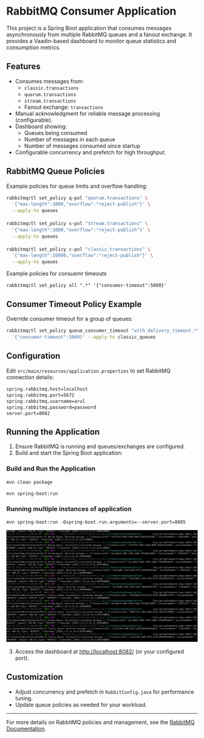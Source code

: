 # RabbitMQ Consumer Application

This project is a Spring Boot application that consumes messages asynchronously from multiple RabbitMQ queues and a fanout exchange. It provides a Vaadin-based dashboard to monitor queue statistics and consumption metrics.

## Features

- Consumes messages from:
  - `classic.transactions`
  - `quorum.transactions`
  - `stream.transactions`
  - Fanout exchange: `transactions`
- Manual acknowledgment for reliable message processing (configurable).
- Dashboard showing:
  - Queues being consumed
  - Number of messages in each queue
  - Number of messages consumed since startup
- Configurable concurrency and prefetch for high throughput.

## RabbitMQ Queue Policies

Example policies for queue limits and overflow handling:

```sh
rabbitmqctl set_policy q-pol "quorum.transactions" \
  '{"max-length":1000,"overflow":"reject-publish"}' \
  --apply-to queues

rabbitmqctl set_policy s-pol "stream.transactions" \
  '{"max-length":1000,"overflow":"reject-publish"}' \
  --apply-to queues

rabbitmqctl set_policy c-pol "classic.transactions" \
  '{"max-length":10000,"overflow":"reject-publish"}' \
  --apply-to queues
```

Example policies for  consuemr timeouts

```
rabbitmqctl set_policy all ".*" '{"consumer-timeout":5000}'
```


## Consumer Timeout Policy Example

Override consumer timeout for a group of queues:

```sh
rabbitmqctl set_policy queue_consumer_timeout "with_delivery_timeout.*" \
  '{"consumer-timeout":5000}' --apply-to classic_queues
```

## Configuration

Edit `src/main/resources/application.properties` to set RabbitMQ connection details:

```properties
spring.rabbitmq.host=localhost
spring.rabbitmq.port=5672
spring.rabbitmq.username=arul
spring.rabbitmq.password=password
server.port=8082
```

## Running the Application

1. Ensure RabbitMQ is running and queues/exchanges are configured.
2. Build and start the Spring Boot application:

### Build and Run the Application

```
mvn clean package
```

```
mvn spring-boot:run
```
### Running multiple instances of application

```
mvn spring-boot:run -Dspring-boot.run.arguments=--server.port=8085
```


![logs](static/logs.png)

3. Access the dashboard at [http://localhost:8082/](http://localhost:8082/) (or your configured port).



## Customization

- Adjust concurrency and prefetch in `RabbitConfig.java` for performance tuning.
- Update queue policies as needed for your workload.

---

For more details on RabbitMQ policies and management, see the [RabbitMQ Documentation](https://www.rabbitmq.com/documentation.html).
